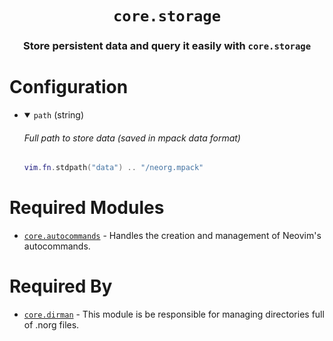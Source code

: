 <div align="center">

# `core.storage`

### Store persistent data and query it easily with `core.storage`





</div>


# Configuration

* <details open>
  
  <summary><code>path</code> (string)</summary>
  
  <h6>
  
  <div>
  
  Full path to store data (saved in mpack data format)
  
  </div>
  
  </h6>
  
  ```lua
  vim.fn.stdpath("data") .. "/neorg.mpack"
  ```
  
  </details>


# Required Modules

- [`core.autocommands`](https://github.com/nvim-neorg/neorg/wiki/Autocommands) - Handles the creation and management of Neovim's autocommands.

# Required By

- [`core.dirman`](https://github.com/nvim-neorg/neorg/wiki/Dirman) - This module is be responsible for managing directories full of .norg files.
